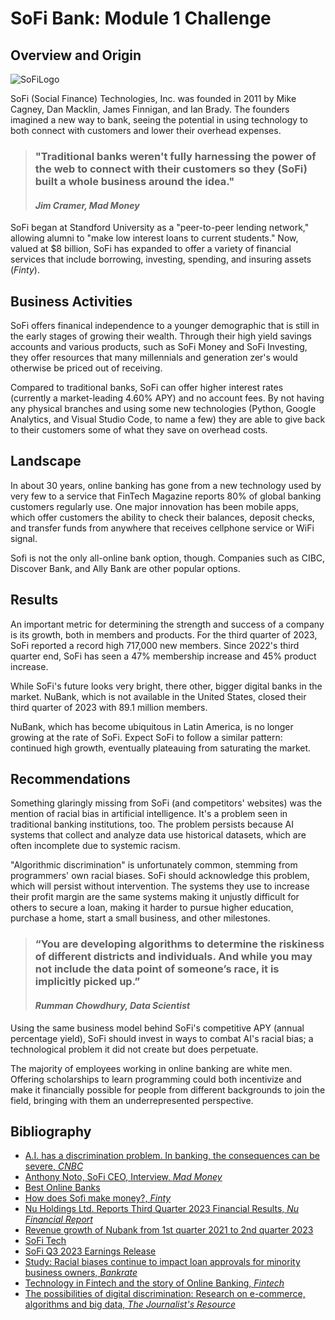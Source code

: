 # SoFi Bank: Module 1 Challenge
## Overview and Origin
![SoFiLogo](SoFi.png)


SoFi (Social Finance) Technologies, Inc. was founded in 2011 by Mike Cagney, Dan Macklin, James Finnigan, and Ian Brady. The founders imagined a new way to bank, seeing the potential in using technology to both connect with customers and lower their overhead expenses.

> ### **"Traditional banks weren't fully harnessing the power of the web to connect with their customers so they (SoFi) built a whole business around the idea."** 
> #### *Jim Cramer, Mad Money*

SoFi began at Standford University as a "peer-to-peer lending network," allowing alumni to "make low interest loans to current students." Now, valued at $8 billion, SoFi has expanded to offer a variety of financial services that include borrowing, investing, spending, and insuring assets (*Finty*).

## Business Activities

SoFi offers finanical independence to a younger demographic that is still in the early stages of growing their wealth. Through their high yield savings accounts and various products, such as SoFi Money and SoFi Investing, they offer resources that many millennials and generation zer's would otherwise be priced out of receiving.

Compared to traditional banks, SoFi can offer higher interest rates (currently a market-leading 4.60% APY) and no account fees. By not having any physical branches and using some new technologies (Python, Google Analytics, and Visual Studio Code, to name a few) they are able to give back to their customers some of what they save on overhead costs.

## Landscape

In about 30 years, online banking has gone from a new technology used by very few to a service that FinTech Magazine reports 80% of global banking customers regularly use. One major innovation has been mobile apps, which offer customers the ability to check their balances, deposit checks, and transfer funds from anywhere that receives cellphone service or WiFi signal.

Sofi is not the only all-online bank option, though. Companies such as CIBC, Discover Bank, and Ally Bank are other popular options.

## Results
An important metric for determining the strength and success of a company is its growth, both in members and products. For the third quarter of 2023, SoFi reported a record high 717,000 new members. Since 2022's third quarter end, SoFi has seen a 47% membership increase and 45% product increase.

While SoFi's future looks very bright, there other, bigger digital banks in the market. NuBank, which is not available in the United States, closed their third quarter of 2023 with 89.1 million members.

NuBank, which has become ubiquitous in Latin America,  is no longer growing at the rate of SoFi. Expect SoFi to follow a similar pattern: continued high growth, eventually plateauing from saturating the market.

## Recommendations

Something glaringly missing from SoFi (and competitors' websites) was the mention of racial bias in artificial intelligence. It's a problem seen in traditional banking institutions, too. The problem persists because AI systems that collect and analyze data use historical datasets, which are often incomplete due to systemic racism.

"Algorithmic discrimination" is unfortunately common, stemming from programmers' own racial biases. SoFi should acknowledge this problem, which will persist without intervention. The systems they use to increase their profit margin are the same systems making it unjustly difficult for others to secure a loan, making it harder to pursue higher education, purchase a home, start a small business, and other milestones.

> ### **“You are developing algorithms to determine the riskiness of different districts and individuals. And while you may not include the data point of someone’s race, it is implicitly picked up.”** 
> #### *Rumman Chowdhury, Data Scientist*

Using the same business model behind SoFi's competitive APY (annual percentage yield), SoFi should invest in ways to combat AI's racial bias; a technological problem it did not create but does perpetuate.

The majority of employees working in online banking are white men. Offering scholarships to learn programming could both incentivize and make it financially possible for people from different backgrounds to join the field, bringing with them an underrepresented perspective.

## Bibliography
* [A.I. has a discrimination problem. In banking, the consequences can be severe, *CNBC*
](https://www.cnbc.com/2023/06/23/ai-has-a-discrimination-problem-in-banking-that-can-be-devastating.html)
* [Anthony Noto, SoFi CEO, Interview, *Mad Money*](https://www.youtube.com/watch?v=ATSQkx3Zq4Y&t=165s)
* [Best Online Banks](https://www.bankrate.com/banking/best-online-banks/#discover)
* [How does Sofi make money?, *Finty*](https://finty.com/us/business-models/sofi/#:~:text=SoFi%20makes%20money%20from%20its,the%20FDIC%2Dinsured%20sweep%20programs.)
* [Nu Holdings Ltd. Reports Third Quarter 2023 Financial Results, *Nu Financial Report*](https://international.nubank.com.br/company/nu-holdings-ltd-reports-third-quarter-2023-financial-results/)
* [Revenue growth of Nubank from 1st quarter 2021 to 2nd quarter 2023](https://www.statista.com/statistics/1416387/nubank-revenue-growth-quarterly/#:~:text=Nubank's%20revenue%20growth%20fluctuated%20significantly,percent%20and%20244%20percent%2C%20respectively.)
* [SoFi Tech](https://stackshare.io/sofi/sofi)
* [SoFi Q3 2023 Earnings Release](https://s27.q4cdn.com/749715820/files/doc_financials/2023/q3/Q3-2023-Earnings-Release-6.pdf)
* [Study: Racial biases continue to impact loan approvals for minority business owners, *Bankrate*](https://www.bankrate.com/loans/small-business/racial-biases-impact-loan-approval-for-minority-business-owners/)
* [Technology in Fintech and the story of Online Banking, *Fintech*](https://fintechmagazine.com/banking/fintech-timelines-and-the-story-of-online-banking)
* [The possibilities of digital discrimination: Research on e-commerce, algorithms and big data, *The Journalist's Resource*
](https://journalistsresource.org/race-and-gender/possibilities-online-racial-discrimination-research-airbnb/)